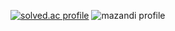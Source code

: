 [![solved.ac profile](http://mazassumnida.wtf/api/v2/generate_badge?boj=kckyoung2)](https://solved.ac/kckyoung2)
![mazandi profile](http://mazandi.herokuapp.com/api?handle=kckyoung2&theme=warm)
<!--[![solved.ac 아레나 프로필](https://solvedac.junah.dev/v1/generate_badge?handle=kckyoung2)](https://solved.ac/profile/kckyoung2/arena)-->
<!--![(kckyoung2)](https://solvedac-cards-starcea.paring.moe/profile/kckyoung2?size=150)-->
